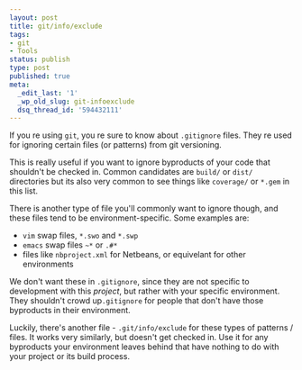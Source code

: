 ```yaml
---
layout: post
title: git/info/exclude
tags:
- git
- Tools
status: publish
type: post
published: true
meta:
  _edit_last: '1'
  _wp_old_slug: git-infoexclude
  dsq_thread_id: '594432111'
---
```

If you re using <code>git</code>, you re sure to know about <code>.gitignore</code> files. They re used for ignoring certain files (or patterns) from git versioning.

This is really useful if you want to ignore byproducts of your code that shouldn't be checked in. Common candidates are <code>build/</code> or <code>dist/</code> directories   but its also very common to see things like <code>coverage/</code> or <code>*.gem</code> in this list.

There is another type of file you'll commonly want to ignore though, and these files tend to be environment-specific. Some examples are:
<ul>
	<li><code>vim</code> swap files, <code>*.swo</code> and <code>*.swp</code></li>
	<li><code>emacs</code> swap files <code>~*</code> or <code>.#*</code></li>
	<li>files like <code>nbproject.xml</code> for Netbeans, or equivelant for other environments</li>
</ul>
We don't want these in <code>.gitignore</code>, since they are not specific to development with this <em>project</em>, but rather with your specific environment. They shouldn't crowd up<code>.gitignore</code> for people that don't have those byproducts in their environment.

Luckily, there's another file - <code>.git/info/exclude</code> for these types of patterns / files. It works very similarly, but doesn't get checked in. Use it for any byproducts your environment leaves behind that have nothing to do with your project or its build process.
